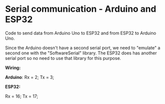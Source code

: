 # Serial communication - Arduino and ESP32

Code to send data from Arduino Uno to ESP32 and from ESP32 to Arduino Uno.

Since the Arduino doesn't have a second serial port, we need to "emulate" a second one with the "SoftwareSerial" library.
The ESP32 does has another serial port so no need to use that library for this purpose.

**Wiring:**

**Arduino**:
Rx = 2;
Tx = 3;

**ESP32:**

Rx = 16;
Tx = 17;

